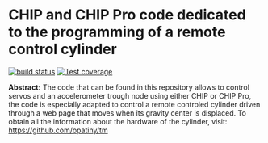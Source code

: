 # CHIP and CHIP Pro code dedicated to the programming of a remote control cylinder

  [![build status][travis-image]][travis-url]
  [![Test coverage][codecov-image]][codecov-url]

**Abstract:**
The code that can be found in this repository allows to control servos and an accelerometer trough node using either CHIP or CHIP Pro, the code is especially adapted to control a remote controled cylinder driven through a web page that moves when its gravity center is displaced. To obtain all the information about the hardware of the cylinder, visit: https://github.com/opatiny/tm


[travis-image]: https://img.shields.io/travis/opatiny/chip/master.svg?style=flat-square
[travis-url]: https://travis-ci.org/opatiny/chip
[codecov-image]: https://img.shields.io/codecov/c/github/opatiny/chip.svg?style=flat-square
[codecov-url]: https://codecov.io/github/opatiny/chip
